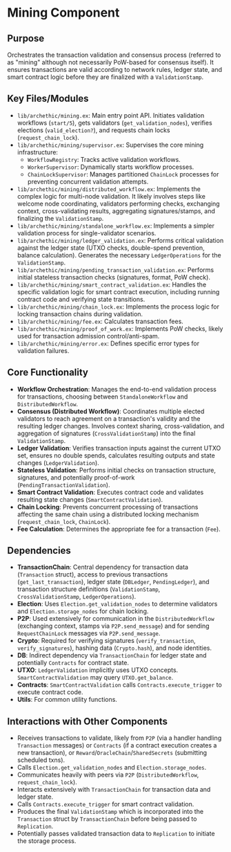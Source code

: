 # Mining Component

## Purpose

Orchestrates the transaction validation and consensus process (referred to as "mining" although not necessarily PoW-based for consensus itself). It ensures transactions are valid according to network rules, ledger state, and smart contract logic before they are finalized with a `ValidationStamp`.

## Key Files/Modules

*   `lib/archethic/mining.ex`: Main entry point API. Initiates validation workflows (`start/5`), gets validators (`get_validation_nodes`), verifies elections (`valid_election?`), and requests chain locks (`request_chain_lock`).
*   `lib/archethic/mining/supervisor.ex`: Supervises the core mining infrastructure:
    *   `WorkflowRegistry`: Tracks active validation workflows.
    *   `WorkerSupervisor`: Dynamically starts workflow processes.
    *   `ChainLockSupervisor`: Manages partitioned `ChainLock` processes for preventing concurrent validation attempts.
*   `lib/archethic/mining/distributed_workflow.ex`: Implements the complex logic for multi-node validation. It likely involves steps like welcome node coordinating, validators performing checks, exchanging context, cross-validating results, aggregating signatures/stamps, and finalizing the `ValidationStamp`.
*   `lib/archethic/mining/standalone_workflow.ex`: Implements a simpler validation process for single-validator scenarios.
*   `lib/archethic/mining/ledger_validation.ex`: Performs critical validation against the ledger state (UTXO checks, double-spend prevention, balance calculation). Generates the necessary `LedgerOperations` for the `ValidationStamp`.
*   `lib/archethic/mining/pending_transaction_validation.ex`: Performs initial stateless transaction checks (signatures, format, PoW check).
*   `lib/archethic/mining/smart_contract_validation.ex`: Handles the specific validation logic for smart contract execution, including running contract code and verifying state transitions.
*   `lib/archethic/mining/chain_lock.ex`: Implements the process logic for locking transaction chains during validation.
*   `lib/archethic/mining/fee.ex`: Calculates transaction fees.
*   `lib/archethic/mining/proof_of_work.ex`: Implements PoW checks, likely used for transaction admission control/anti-spam.
*   `lib/archethic/mining/error.ex`: Defines specific error types for validation failures.

## Core Functionality

*   **Workflow Orchestration**: Manages the end-to-end validation process for transactions, choosing between `StandaloneWorkflow` and `DistributedWorkflow`.
*   **Consensus (Distributed Workflow)**: Coordinates multiple elected validators to reach agreement on a transaction's validity and the resulting ledger changes. Involves context sharing, cross-validation, and aggregation of signatures (`CrossValidationStamp`) into the final `ValidationStamp`.
*   **Ledger Validation**: Verifies transaction inputs against the current UTXO set, ensures no double spends, calculates resulting outputs and state changes (`LedgerValidation`).
*   **Stateless Validation**: Performs initial checks on transaction structure, signatures, and potentially proof-of-work (`PendingTransactionValidation`).
*   **Smart Contract Validation**: Executes contract code and validates resulting state changes (`SmartContractValidation`).
*   **Chain Locking**: Prevents concurrent processing of transactions affecting the same chain using a distributed locking mechanism (`request_chain_lock`, `ChainLock`).
*   **Fee Calculation**: Determines the appropriate fee for a transaction (`Fee`).

## Dependencies

*   **TransactionChain**: Central dependency for transaction data (`Transaction` struct), access to previous transactions (`get_last_transaction`), ledger state (`DBLedger`, `PendingLedger`), and transaction structure definitions (`ValidationStamp`, `CrossValidationStamp`, `LedgerOperations`).
*   **Election**: Uses `Election.get_validation_nodes` to determine validators and `Election.storage_nodes` for chain locking.
*   **P2P**: Used extensively for communication in the `DistributedWorkflow` (exchanging context, stamps via `P2P.send_message`) and for sending `RequestChainLock` messages via `P2P.send_message`.
*   **Crypto**: Required for verifying signatures (`verify_transaction`, `verify_signatures`), hashing data (`Crypto.hash`), and node identities.
*   **DB**: Indirect dependency via `TransactionChain` for ledger state and potentially `Contracts` for contract state.
*   **UTXO**: `LedgerValidation` implicitly uses UTXO concepts. `SmartContractValidation` may query `UTXO.get_balance`.
*   **Contracts**: `SmartContractValidation` calls `Contracts.execute_trigger` to execute contract code.
*   **Utils**: For common utility functions.

## Interactions with Other Components

*   Receives transactions to validate, likely from `P2P` (via a handler handling `Transaction` messages) or `Contracts` (if a contract execution creates a new transaction), or `Reward`/`OracleChain`/`SharedSecrets` (submitting scheduled txns).
*   Calls `Election.get_validation_nodes` and `Election.storage_nodes`.
*   Communicates heavily with peers via `P2P` (`DistributedWorkflow`, `request_chain_lock`).
*   Interacts extensively with `TransactionChain` for transaction data and ledger state.
*   Calls `Contracts.execute_trigger` for smart contract validation.
*   Produces the final `ValidationStamp` which is incorporated into the `Transaction` struct by `TransactionChain` before being passed to `Replication`.
*   Potentially passes validated transaction data to `Replication` to initiate the storage process. 